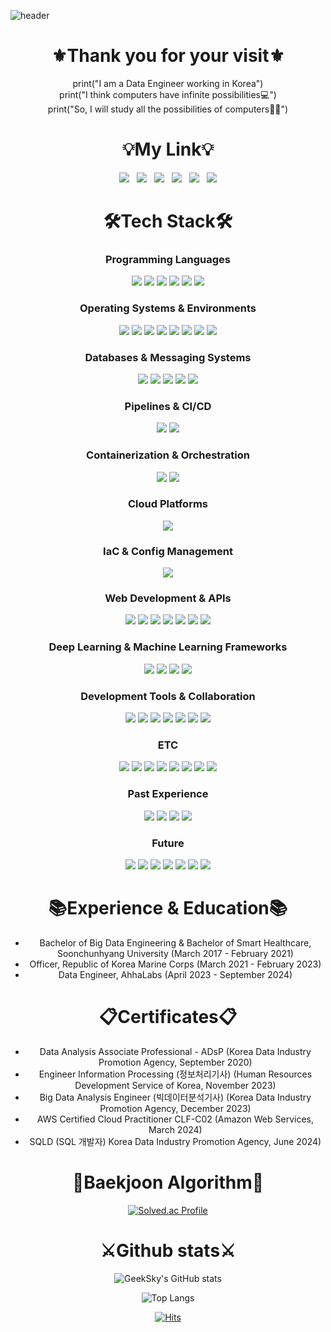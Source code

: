 ![header](https://capsule-render.vercel.app/api?type=waving&color=008080&section=header&text=Welcome%20to%20GeekSky's%20S/W%20world&animation=twinkling&fontColor=FFFAFA&height=250&desc=I%20will%20make%20everything%20of%20Computer%20Software&fontAlignY=35&descAlign=72.7&descSize=20&fontSize=50&descAlignY=50)

<div align="center">

# ⚜️Thank you for your visit⚜️
print("I am a Data Engineer working in Korea")  
print("I think computers have infinite possibilities💻")  
print("So, I will study all the possibilities of computers👨‍💻")

# 💡My Link💡
<a href="https://github.com/GeekSky98" target="_blank"><img src="https://img.shields.io/badge/Github-181717?style=flat&logo=GitHub&logoColor=white"/></a>
&nbsp;
<a href="mailto:geeksky98@gmail.com" target="_blank"><img src="https://img.shields.io/badge/Gmail-EA4335?style=flat&logo=Gmail&logoColor=white"/></a>
&nbsp;
<a href="mailto:deepskyai1215@kakao.com" target="_blank"><img src="https://img.shields.io/badge/Kakao-FFCD00?style=flat&logo=Kakao&logoColor=black"/></a>
&nbsp;
<a href="mailto:whgksdnf12155@naver.com" target="_blank"><img src="https://img.shields.io/badge/Naver-03C75A?style=flat&logo=Naver&logoColor=white"/></a>
&nbsp;
<a href="https://www.instagram.com/geeksky98/?next=%2F" target="_blank"><img src="https://img.shields.io/badge/Instagram-E4405F?style=flat&logo=Instagram&logoColor=white"/></a>
&nbsp;
<a href="https://www.linkedin.com/in/hanul-jo-2320aa2b9" target="_blank"><img src="https://img.shields.io/badge/LinkedIn-0A66C2?style=flat&logo=linkedin&logoColor=white"/></a>

# 🛠️Tech Stack🛠️

<h3 dir="auto">Programming Languages</h3>  
<img src="https://img.shields.io/badge/Python-3776AB?style=flat&logo=Python&logoColor=white">
<img src="https://img.shields.io/badge/R-276DC3?style=flat&logo=R&logoColor=white">
<img src="https://img.shields.io/badge/java-007396?style=flat&logo=java&logoColor=white">
<img src="https://img.shields.io/badge/Rust-000000?style=flat&logo=Rust&logoColor=white">
<img src="https://img.shields.io/badge/Go-00ADD8?style=flat&logo=Go&logoColor=white">
<img src="https://img.shields.io/badge/SQL-000000?style=flat&logo=SQL&logoColor=white">

<h3 dir="auto">Operating Systems & Environments</h3>  
<img src="https://img.shields.io/badge/Windows-0078D6?style=flat&logo=Windows&logoColor=white">
<img src="https://img.shields.io/badge/Linux-FCC624?style=flat&logo=Linux&logoColor=white">
<img src="https://img.shields.io/badge/WSL-000000?style=flat&logo=Windows%20Subsystem%20for%20Linux&logoColor=white">
<img src="https://img.shields.io/badge/macOS-000000?style=flat&logo=macOS&logoColor=white">
<img src="https://img.shields.io/badge/Ubuntu-E95420?style=flat&logo=Ubuntu&logoColor=white">
<img src="https://img.shields.io/badge/VMware-607078?style=flat&logo=VMware&logoColor=white">
<img src="https://img.shields.io/badge/Bash-4EAA25?style=flat&logo=GNU%20Bash&logoColor=white">
<img src="https://img.shields.io/badge/PowerShell-5391FE?style=flat&logo=PowerShell&logoColor=white">

<h3 dir="auto">Databases & Messaging Systems</h3>  
<img src="https://img.shields.io/badge/MySQL-4479A1?style=flat&logo=MySQL&logoColor=white">
<img src="https://img.shields.io/badge/MongoDB-47A248?style=flat&logo=MongoDB&logoColor=white">
<img src="https://img.shields.io/badge/PostgreSQL-336791?style=flat&logo=PostgreSQL&logoColor=white">
<img src="https://img.shields.io/badge/Redis-DC382D?style=flat&logo=Redis&logoColor=white">
<img src="https://img.shields.io/badge/RabbitMQ-FF6600?style=flat&logo=RabbitMQ&logoColor=white">

<h3 dir="auto">Pipelines & CI/CD</h3>  
<img src="https://img.shields.io/badge/Airflow-017CEE?style=flat&logo=Apache%20Airflow&logoColor=white">
<img src="https://img.shields.io/badge/Jenkins-D24939?style=flat&logo=Jenkins&logoColor=white">

<h3 dir="auto">Containerization & Orchestration</h3>  
<img src="https://img.shields.io/badge/Docker-2496ED?style=flat&logo=Docker&logoColor=white">
<img src="https://img.shields.io/badge/Kubernetes-326CE5?style=flat&logo=Kubernetes&logoColor=white">

<h3 dir="auto">Cloud Platforms</h3>  
<img src="https://img.shields.io/badge/AWS-232F3E?style=flat&logo=Amazon-AWS&logoColor=white">

<h3 dir="auto">IaC & Config Management</h3>  
<img src="https://img.shields.io/badge/Terraform-623CE4?style=flat&logo=Terraform&logoColor=white">

<h3 dir="auto">Web Development & APIs</h3>  
<img src="https://img.shields.io/badge/Flask-000000?style=flat&logo=Flask&logoColor=white">
<img src="https://img.shields.io/badge/Spring%20Boot-6DB33F?style=flat&logo=Spring-Boot&logoColor=white">
<img src="https://img.shields.io/badge/RESTfulAPI-000000?style=flat&logo=restfulapi&logoColor=white">
<img src="https://img.shields.io/badge/nginx-009639?style=flat&logo=nginx&logoColor=white">
<img src="https://img.shields.io/badge/HTML-E34F26?style=flat&logo=HTML5&logoColor=white">
<img src="https://img.shields.io/badge/Rocket-FF4500?style=flat&logo=Rust&logoColor=white">
<img src="https://img.shields.io/badge/Swagger-85EA2D?style=flat&logo=Swagger&logoColor=white">

<h3 dir="auto">Deep Learning & Machine Learning Frameworks</h3>  
<img src="https://img.shields.io/badge/TensorFlow-FF6F00?style=flat&logo=TensorFlow&logoColor=white">
<img src="https://img.shields.io/badge/PyTorch-EE4C2C?style=flat&logo=PyTorch&logoColor=white">
<img src="https://img.shields.io/badge/ScikitLearn-F7931E?style=flat&logo=scikit-learn&logoColor=white">
<img src="https://img.shields.io/badge/OpenCV-5C3EE8?style=flat&logo=OpenCV&logoColor=white">

<h3 dir="auto">Development Tools & Collaboration</h3>  
<img src="https://img.shields.io/badge/GitHub-181717?style=flat&logo=GitHub&logoColor=white">
<img src="https://img.shields.io/badge/GitLab-FCA121?style=flat&logo=GitLab&logoColor=white">
<img src="https://img.shields.io/badge/Notion-000000?style=flat&logo=Notion&logoColor=white">
<img src="https://img.shields.io/badge/ClickUp-7B68EE?style=flat&logo=ClickUp&logoColor=white">
<img src="https://img.shields.io/badge/Google%20Calendar-4285F4?style=flat&logo=Google-Calendar&logoColor=white">
<img src="https://img.shields.io/badge/Slack-4A154B?style=flat&logo=Slack&logoColor=white">
<img src="https://img.shields.io/badge/Jupyter-F37626?style=flat&logo=Jupyter&logoColor=white">

<h3 dir="auto">ETC</h3>  
<img src="https://img.shields.io/badge/FTP-02569B?style=flat&logo=FTP&logoColor=white">
<img src="https://img.shields.io/badge/SSH-4D4D4D?style=flat&logo=SSH&logoColor=white">
<img src="https://img.shields.io/badge/TCP-FF0000?style=flat&logo=TCP&logoColor=white">
<img src="https://img.shields.io/badge/SMB-008080?style=flat&logo=SMB&logoColor=white">
<img src="https://img.shields.io/badge/JSON-000000?style=flat&logo=JSON&logoColor=white">
<img src="https://img.shields.io/badge/XML-000000?style=flat&logo=XML&logoColor=white">
<img src="https://img.shields.io/badge/YAML-000000?style=flat&logo=yaml&logoColor=white">
<img src="https://img.shields.io/badge/Markdown-000000?style=flat&logo=Markdown&logoColor=white">

<h3 dir="auto">Past Experience</h3>  
<img src="https://img.shields.io/badge/SAS-1E90FF?style=flat&logo=SAS&logoColor=white">
<img src="https://img.shields.io/badge/Hadoop-D22128?style=flat&logo=Apache-Hadoop&logoColor=white">
<img src="https://img.shields.io/badge/PHP-777BB4?style=flat&logo=PHP&logoColor=white">
<img src="https://img.shields.io/badge/Tableau-E97627?style=flat&logo=Tableau&logoColor=white">

<h3 dir="auto">Future</h3>  
<img src="https://img.shields.io/badge/Apache%20Spark-E25A1C?style=flat&logo=Apache-Spark&logoColor=white">
<img src="https://img.shields.io/badge/C++-00599C?style=flat&logo=c%2B%2B&logoColor=white">
<img src="https://img.shields.io/badge/GCP-4285F4?style=flat&logo=Google-Cloud&logoColor=white">
<img src="https://img.shields.io/badge/Azure-0089D6?style=flat&logo=Microsoft-Azure&logoColor=white">
<img src="https://img.shields.io/badge/Groovy-4298B8?style=flat&logo=Groovy&logoColor=white">
<img src="https://img.shields.io/badge/Kafka-231F20?style=flat&logo=Apache%20Kafka&logoColor=white">
<img src="https://img.shields.io/badge/Ansible-000000?style=flat&logo=Ansible&logoColor=white">

# 📚Experience & Education📚
<ul>
  <li>Bachelor of Big Data Engineering & Bachelor of Smart Healthcare, Soonchunhyang University (March 2017 - February 2021)</li>
  <li>Officer, Republic of Korea Marine Corps (March 2021 - February 2023)</li>
  <li>Data Engineer, AhhaLabs (April 2023 - September 2024)</li>
</ul>

# 📋Certificates📋
<ul>
  <li>Data Analysis Associate Professional - ADsP (Korea Data Industry Promotion Agency, September 2020)</li>
  <li>Engineer Information Processing (정보처리기사) (Human Resources Development Service of Korea, November 2023)</li>
  <li>Big Data Analysis Engineer (빅데이터분석기사) (Korea Data Industry Promotion Agency, December 2023)</li>
  <li>AWS Certified Cloud Practitioner CLF-C02 (Amazon Web Services, March 2024)</li>
  <li>SQLD (SQL 개발자) Korea Data Industry Promotion Agency, June 2024)</li>
</ul>

# 🧬Baekjoon Algorithm🧬
[![Solved.ac Profile](http://mazassumnida.wtf/api/v2/generate_badge?boj=geeksky)](https://solved.ac/geeksky/)

# ⚔️Github stats⚔️
![GeekSky's GitHub stats](https://github-readme-stats.vercel.app/api?username=GeekSky98&theme=noctis_minimus&show_icons=true)
<br>

![Top Langs](https://github-readme-stats.vercel.app/api/top-langs/?username=GeekSky98&layout=compact&theme=noctis_minimus)

[![Hits](https://hits.seeyoufarm.com/api/count/incr/badge.svg?url=https%3A%2F%2Fgithub.com%2FGeekSky98&count_bg=%23CFAE40&title_bg=%23059E9E&icon=github.svg&icon_color=%23000000&title=Visit&edge_flat=false)](https://hits.seeyoufarm.com)

</div>
